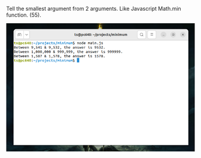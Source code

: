 Tell the smallest argument from 2 arguments. Like Javascript 
Math.min function. (55).

![alt output](output.png)
